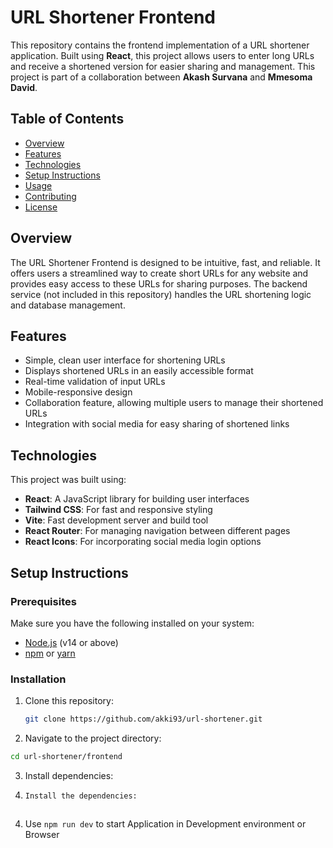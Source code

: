 # URL Shortener Frontend

This repository contains the frontend implementation of a URL shortener application. Built using **React**, this project allows users to enter long URLs and receive a shortened version for easier sharing and management. This project is part of a collaboration between **Akash Survana** and **Mmesoma David**.

## Table of Contents

- [Overview](#overview)
- [Features](#features)
- [Technologies](#technologies)
- [Setup Instructions](#setup-instructions)
- [Usage](#usage)
- [Contributing](#contributing)
- [License](#license)

## Overview

The URL Shortener Frontend is designed to be intuitive, fast, and reliable. It offers users a streamlined way to create short URLs for any website and provides easy access to these URLs for sharing purposes. The backend service (not included in this repository) handles the URL shortening logic and database management.

## Features

- Simple, clean user interface for shortening URLs
- Displays shortened URLs in an easily accessible format
- Real-time validation of input URLs
- Mobile-responsive design
- Collaboration feature, allowing multiple users to manage their shortened URLs
- Integration with social media for easy sharing of shortened links

## Technologies

This project was built using:

- **React**: A JavaScript library for building user interfaces
- **Tailwind CSS**: For fast and responsive styling
- **Vite**: Fast development server and build tool
- **React Router**: For managing navigation between different pages
- **React Icons**: For incorporating social media login options

## Setup Instructions

### Prerequisites

Make sure you have the following installed on your system:

- [Node.js](https://nodejs.org/) (v14 or above)
- [npm](https://www.npmjs.com/) or [yarn](https://yarnpkg.com/)

### Installation

1. Clone this repository:

   ```bash
   git clone https://github.com/akki93/url-shortener.git
   
2. Navigate to the project directory:
   
  ```bash
  cd url-shortener/frontend
```

3. Install dependencies:
4. 
   ```bash
   Install the dependencies:
  ```
```
4. Use ```npm run dev``` to start Application in Development environment  or Browser
